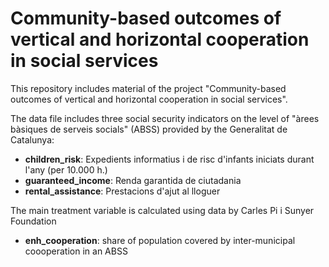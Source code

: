 # Community-based outcomes of vertical and horizontal cooperation in social services

This repository includes material of the project "Community-based outcomes of vertical and horizontal cooperation in social services". 

The data file includes three social security indicators on the level of "àrees bàsiques de serveis socials" (ABSS) provided by the Generalitat de Catalunya:
- **children_risk**: Expedients informatius i de risc d'infants iniciats durant l'any (per 10.000 h.)
- **guaranteed_income**: Renda garantida de ciutadania
- **rental_assistance**: Prestacions d'ajut al lloguer

The main treatment variable is calculated using data by Carles Pi i Sunyer Foundation
- **enh_cooperation**: share of population covered by inter-municipal coooperation in an ABSS
